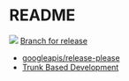 # README

![](https://trunkbaseddevelopment.com/branch-for-release/branch_for_release.png)
[Branch for release](https://trunkbaseddevelopment.com/branch-for-release/)


- [googleapis/release-please](https://github.com/googleapis/release-please)
- [Trunk Based Development](https://trunkbaseddevelopment.com/)

